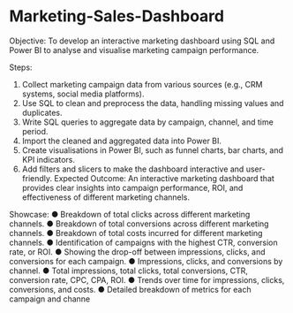 # Marketing-Sales-Dashboard

Objective: To develop an interactive marketing dashboard using SQL and Power BI to
analyse and visualise marketing campaign performance.

Steps:
1. Collect marketing campaign data from various sources (e.g., CRM systems, social
media platforms).
2. Use SQL to clean and preprocess the data, handling missing values and duplicates.
3. Write SQL queries to aggregate data by campaign, channel, and time period.
4. Import the cleaned and aggregated data into Power BI.
5. Create visualisations in Power BI, such as funnel charts, bar charts, and KPI
indicators.
6. Add filters and slicers to make the dashboard interactive and user-friendly.
Expected Outcome: An interactive marketing dashboard that provides clear insights into
campaign performance, ROI, and effectiveness of different marketing channels.

Showcase:
● Breakdown of total clicks across different marketing channels.
● Breakdown of total conversions across different marketing channels.
● Breakdown of total costs incurred for different marketing channels.
● Identification of campaigns with the highest CTR, conversion rate, or ROI.
● Showing the drop-off between impressions, clicks, and conversions for each
campaign.
● Impressions, clicks, and conversions by channel.
● Total impressions, total clicks, total conversions, CTR, conversion rate, CPC, CPA,
ROI.
● Trends over time for impressions, clicks, conversions, and costs.
● Detailed breakdown of metrics for each campaign and channe
